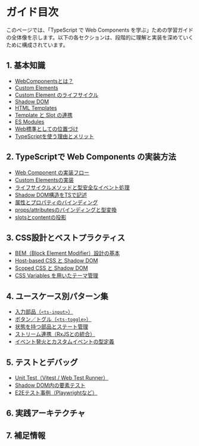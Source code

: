 # ガイド目次

このページでは、「TypeScript で Web Components を学ぶ」ための学習ガイドの全体像を示します。以下の各セクションは、段階的に理解と実装を深めていくために構成されています。


## 1. 基本知識

- [WebComponentsとは？](./concepts/webcomponents-overview)
- [Custom Elements](./concepts/custom-elements)
- [Custom Element のライフサイクル](./concepts/custom-element-lifecycle) 
- [Shadow DOM](./concepts/shadow-dom)
- [HTML Templates](./concepts/html-templates)
- [Template と Slot の連携](./concepts/template-slot-integration)
- [ES Modules](./concepts/es-modules)
- [Web標準としての位置づけ](./concepts/standards-position)
- [TypeScriptを使う理由とメリット](./concepts/why-typescript)


## 2. TypeScriptで Web Components の実装方法

- [Web Component の実装フロー](./typescript/webcomponent-implementation-flow)
- [Custom Elementsの実装](./typescript/custom-element-implementation)
- [ライフサイクルメソッドと型安全なイベント処理](./typescript/lifecycle-and-events)
- [Shadow DOM構造をTSで記述](./typescript/shadow-dom-in-ts)
- [属性とプロパティのバインディング](./typescript/attribute-property-binding)
- [props/attributesのバインディングと型変換](./typescript/props-and-attributes)
- [slotsとcontentの投影](./typescript/slots-and-projection)


## 3. CSS設計とベストプラクティス
- [BEM（Block Element Modifier）設計の基本](./css/bem-overview)
- [Host-based CSS と Shadow DOM](./css/host-based-css-shadow-dom)
- [Scoped CSS と Shadow DOM](./css/scoped-css-shadow-dom)
- [CSS Variables を用いたテーマ管理](./css/css-variables-theming)

## 4. ユースケース別パターン集

- [入力部品（`<ts-input>`）](./patterns/ts-input)
- [ボタン／トグル（`<ts-toggle>`）](./patterns/ts-toggle)
- [状態を持つ部品とステート管理](./patterns/stateful-components)
- [ストリーム連携（RxJSとの統合）](./patterns/rxjs-integration)
- [イベント発火とカスタムイベントの型定義](./patterns/custom-events)


## 5. テストとデバッグ

- [Unit Test（Vitest / Web Test Runner）](./testing/unit-testing)
- [Shadow DOM内の要素テスト](./testing/shadow-dom-testing)
- [E2Eテスト事例（Playwrightなど）](./testing/e2e-testing)


## 6. 実践アーキテクチャ

<!-- - [PWAとの連携（Service Worker含む）](./architecture/pwa-integration)
- [State管理（VanillaJS or RxJS）](./architecture/state-management)
- [Storybookによるドキュメント化](./architecture/storybook-docs)
- [デザインとの共存（SCSS / CSS-in-JS）](./architecture/css-strategy)
- [Atomic Design と Web Components の統合](./architecture/atomic-design-with-webcomponents) -->


## 7. 補足情報

<!-- - [Litなどのライブラリとの比較](./extras/lit-vs-native)
- [他のframeworkとの共存](./extras/framework-integration)
- [ポータビリティとWeb標準主義](./extras/portability-and-standards)
- [TSでの属性→プロパティ型変換Tips](./extras/ts-attribute-tips) -->